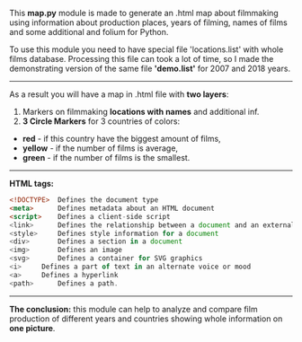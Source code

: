 This **map.py** module is made to generate an .html map about filmmaking using information about production places, years of filming,
names of films and some additional and folium for Python.

To use this module you need to have special file 'locations.list' with whole films database.
Processing this file can took a lot of time, so I made the demonstrating version of the same file **'demo.list'**
for 2007 and 2018 years.
****
As a result you will have a map in .html file with **two layers**:
1. Markers on filmmaking **locations with names** and additional inf.
2. **3 Circle Markers** for 3 countries of colors: 
* **red** - if this country have the biggest amount of films,
* **yellow** - if the number of films is average,
* **green** - if the number of films is the smallest.
 
****

**HTML tags:**
```html
<!DOCTYPE>  Defines the document type
<meta>      Defines metadata about an HTML document
<script>    Defines a client-side script
<link>      Defines the relationship between a document and an external resource (most used to link to style sheets)
<style>     Defines style information for a document
<div>       Defines a section in a document
<img>       Defines an image
<svg>	    Defines a container for SVG graphics
<i>	    Defines a part of text in an alternate voice or mood
<a>	    Defines a hyperlink
<path>      Defines a path.
```
****
**The conclusion:**
this module can help to analyze and compare film production of different years and countries showing whole information on **one picture**.